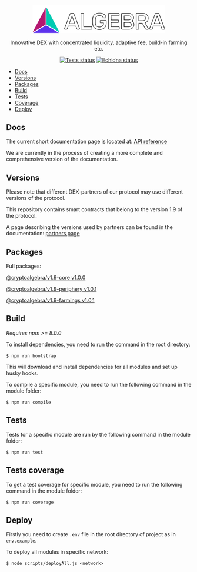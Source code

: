 <p align="center">
  <a href="https://algebra.finance/"><img alt="Algebra" src="logo.svg" width="360"></a>
</p>

<p align="center">
Innovative DEX with concentrated liquidity, adaptive fee, build-in farming etc.
</p>
 
 <p align="center">
 <a href="https://github.com/cryptoalgebra/AlgebraV1.9/actions/workflows/tests.yml"><img alt="Tests status" src="https://github.com/cryptoalgebra/AlgebraV1.9/actions/workflows/tests.yml/badge.svg"></a>
  <a href="https://github.com/cryptoalgebra/AlgebraV1.9/actions/workflows/echidna.yml"><img alt="Echidna status" src="https://github.com/cryptoalgebra/AlgebraV1.9/actions/workflows/echidna.yml/badge.svg"></a>
</p>

- [Docs](#Docs)
- [Versions](#Versions)
- [Packages](#Packages)
- [Build](#Build)
- [Tests](#Tests)
- [Coverage](#Tests-coverage)
- [Deploy](#Deploy)

## Docs

The current short documentation page is located at: <a href="https://docs.algebra.finance/en/docs/contracts/API-reference-v1.9/introduction">API reference</a>

We are currently in the process of creating a more complete and comprehensive version of the documentation.

## Versions

Please note that different DEX-partners of our protocol may use different versions of the protocol. 

This repository contains smart contracts that belong to the version 1.9 of the protocol.

A page describing the versions used by partners can be found in the documentation: [partners page](https://docs.algebra.finance/en/docs/contracts/partners/introduction)

## Packages 

Full packages:

[@cryptoalgebra/v1.9-core v1.0.0](https://www.npmjs.com/package/@cryptoalgebra/v1.9-core/v/1.0.0)

[@cryptoalgebra/v1.9-periphery v1.0.1](https://www.npmjs.com/package/@cryptoalgebra/v1.9-periphery/v/1.0.1)

[@cryptoalgebra/v1.9-farmings v1.0.1](https://www.npmjs.com/package/@cryptoalgebra/v1.9-farmings/v/1.0.1)

## Build

*Requires npm >= 8.0.0*

To install dependencies, you need to run the command in the root directory:
```
$ npm run bootstrap
```
This will download and install dependencies for all modules and set up husky hooks.



To compile a specific module, you need to run the following command in the module folder:
```
$ npm run compile
```


## Tests

Tests for a specific module are run by the following command in the module folder:
```
$ npm run test
```

## Tests coverage

To get a test coverage for specific module, you need to run the following command in the module folder:

```
$ npm run coverage
```

## Deploy
Firstly you need to create `.env` file in the root directory of project as in `env.example`.

To deploy all modules in specific network:
```
$ node scripts/deployAll.js <network>
```

